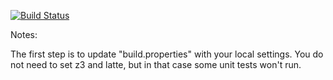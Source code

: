 [![Build Status](https://travis-ci.org/NAG47/green?branch=master)](https://travis-ci.org/NAG47/green?branch=master)

Notes:

The first step is to update "build.properties" with your local
settings.  You do not need to set z3 and latte, but in that case
some unit tests won't run.
